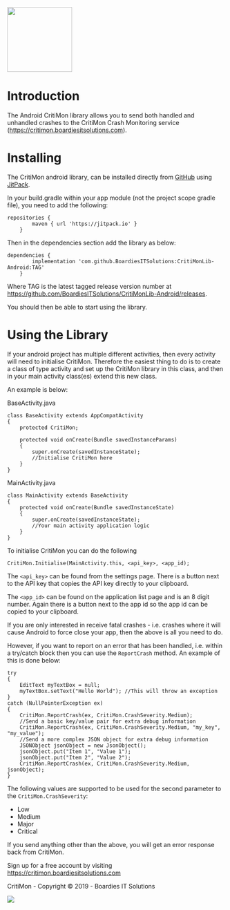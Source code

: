 <img src="https://critimon.boardiesitsolutions.com/images/logo.png" width="150">

# Introduction
The Android CritiMon library allows you to send both handled and
unhandled crashes to the CritiMon Crash Monitoring service 
(https://critimon.boardiesitsolutions.com). 

# Installing
The CritiMon android library, can be installed directly from 
[GitHub](https://github.com) using [JitPack](https://jitpack.io). 

In your build.gradle within your app module (not the project scope
gradle file), you need to add the following:
```
repositories {
        maven { url 'https://jitpack.io' }
    }
```

Then in the dependencies section add the library as below:
```
dependencies {
        implementation 'com.github.BoardiesITSolutions:CritiMonLib-Android:TAG'
    }
```

Where TAG is the latest tagged release version number at https://github.com/BoardiesITSolutions/CritiMonLib-Android/releases.

You should then be able to start using the library. 

# Using the Library
If your android project has multiple different activities, then every
activity will need to initialise CritiMon. Therefore the easiest thing to
do is to create a class of type activity and set up the CritiMon library
in this class, and then in your main activity class(es) extend this new class. 

An example is below:

BaseActivity.java
```
class BaseActivity extends AppCompatActivity
{
    protected CritiMon;
    
    protected void onCreate(Bundle savedInstanceParams)
    {
        super.onCreate(savedInstanceState);
        //Initialise CritiMon here
    }
}
``` 

MainActivity.java
```
class MainActivity extends BaseActivity
{
    protected void onCreate(Bundle savedInstanceState)
    {
        super.onCreate(savedInstanceState);
        //Your main activity application logic
    }
}
```

To initialise CritiMon you can do the following

```
CritiMon.Initialise(MainActivity.this, <api_key>, <app_id);
```

The `<api_key>` can be found from the settings page. There is a button next to the API key that
copies the API key directly to your clipboard. 

The `<app_id>` can be found on the application list page and is an 8 digit number. Again there
is a button next to the app id so the app id can be copied to your clipboard. 

If you are only interested in receive fatal crashes - i.e. crashes where it will
cause Android to force close your app, then the above is all you need to do. 

However, if you want to report on an error that has been handled, i.e. within a try/catch block then
you can use the `ReportCrash` method. An example of this is done below:

```
try
{
    EditText myTextBox = null;
    myTextBox.setText("Hello World"); //This will throw an exception
}
catch (NullPointerException ex)
{
    CritiMon.ReportCrash(ex, CritiMon.CrashSeverity.Medium);
    //Send a basic key/value pair for extra debug information
    CritiMon.ReportCrash(ex, CritiMon.CrashSeverity.Medium, "my_key", "my_value");
    //Send a more complex JSON object for extra debug information
    JSONObject jsonObject = new JsonObject();
    jsonObject.put("Item 1", "Value 1");
    jsonObject.put("Item 2", "Value 2");
    CritiMon.ReportCrash(ex, CritiMon.CrashSeverity.Medium, jsonObject);
}
```

The following values are supported to be used for the second parameter to the `CritiMon.CrashSeverity`:
* Low
* Medium
* Major
* Critical

If you send anything other than the above, you will get an error response
back from CritiMon. 

Sign up for a free account by visiting https://critimon.boardiesitsolutions.com

CritiMon - Copyright &copy; 2019 - Boardies IT Solutions

<img src="https://boardiesitsolutions.com/images/logo.png"> 
